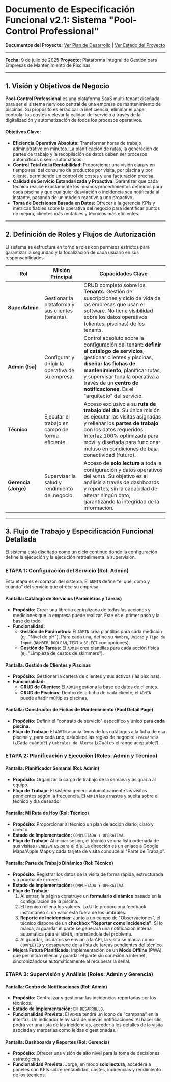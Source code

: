 # Documento de Especificación Funcional v2.1: Sistema "Pool-Control Professional"

**Documentos del Proyecto:**
[Ver Plan de Desarrollo](./DEVELOPMENT_PLAN.md) | [Ver Estado del Proyecto](./PROJECT_STATUS.md)

---

**Fecha:** 9 de julio de 2025
**Proyecto:** Plataforma Integral de Gestión para Empresas de Mantenimiento de Piscinas.

---

## 1. Visión y Objetivos de Negocio

**Pool-Control Professional** es una plataforma SaaS multi-tenant diseñada para ser el sistema nervioso central de una empresa de mantenimiento de piscinas. Su propósito es erradicar la ineficiencia, eliminar el papel, controlar los costes y elevar la calidad del servicio a través de la digitalización y automatización de todos los procesos operativos.

#### Objetivos Clave:

- **Eficiencia Operativa Absoluta:** Transformar horas de trabajo administrativo en minutos. La planificación de rutas, la generación de partes de trabajo y la recopilación de datos deben ser procesos automáticos o semi-automáticos.
- **Control Total de la Rentabilidad:** Proporcionar una visión clara y en tiempo real del consumo de productos por visita, por piscina y por cliente, permitiendo un control de costes y una facturación precisa.
- **Calidad de Servicio Estandarizada y Proactiva:** Garantizar que cada técnico realice exactamente los mismos procedimientos definidos para cada piscina y que cualquier desviación o incidencia sea notificada al instante, pasando de un modelo reactivo a uno proactivo.
- **Toma de Decisiones Basada en Datos:** Ofrecer a la gerencia KPIs y métricas fiables sobre la operativa del negocio para identificar puntos de mejora, clientes más rentables y técnicos más eficientes.

---

## 2. Definición de Roles y Flujos de Autorización

El sistema se estructura en torno a roles con permisos estrictos para garantizar la seguridad y la focalización de cada usuario en sus responsabilidades.

| Rol                  | Misión Principal                                  | Capacidades Clave                                                                                                                                                                                                                                                                                |
| -------------------- | ------------------------------------------------- | ------------------------------------------------------------------------------------------------------------------------------------------------------------------------------------------------------------------------------------------------------------------------------------------------ |
| **SuperAdmin**       | Gestionar la plataforma y sus clientes (tenants). | CRUD completo sobre los **Tenants**. Gestión de suscripciones y ciclo de vida de las empresas que usan el software. No tiene visibilidad sobre los datos operativos (clientes, piscinas) de los tenants.                                                                                         |
| **Admin (Isa)**      | Configurar y dirigir la operativa de su empresa.  | Control absoluto sobre la configuración del tenant: **definir el catálogo de servicios**, gestionar clientes y piscinas, **diseñar las fichas de mantenimiento**, planificar rutas, y supervisar toda la operativa a través de un **centro de notificaciones**. Es el "arquitecto" del servicio. |
| **Técnico**          | Ejecutar el trabajo en campo de forma eficiente.  | Acceso exclusivo a su **ruta de trabajo del día**. Su única misión es ejecutar las visitas asignadas y rellenar los **partes de trabajo** con los datos requeridos. Interfaz 100% optimizada para móvil y diseñada para funcionar incluso en condiciones de baja conectividad (futuro).          |
| **Gerencia (Jorge)** | Supervisar la salud y rendimiento del negocio.    | Acceso de **solo lectura** a toda la configuración y datos operativos del `ADMIN`. Su objetivo es el análisis a través de dashboards y reportes, sin la capacidad de alterar ningún dato, garantizando la integridad de la información.                                                          |

---

## 3. Flujo de Trabajo y Especificación Funcional Detallada

El sistema está diseñado como un ciclo continuo donde la configuración define la ejecución y la ejecución retroalimenta la supervisión.

### **ETAPA 1: Configuración del Servicio (Rol: Admin)**

Esta etapa es el corazón del sistema. El `ADMIN` define "el qué, cómo y cuándo" del servicio que ofrece su empresa.

#### **Pantalla: Catálogo de Servicios (Parámetros y Tareas)**

- **Propósito:** Crear una librería centralizada de todas las acciones y mediciones que la empresa puede realizar. Este es el primer paso y la base de todo.
- **Funcionalidad:**
  - **Gestión de Parámetros:** El `ADMIN` crea plantillas para cada medición (ej. "Nivel de pH"). Para cada una, define su `Nombre`, `Unidad` y `Tipo de Input` (`NUMBER`, `BOOLEAN`, `TEXT` o `SELECT` con opciones).
  - **Gestión de Tareas:** El `ADMIN` crea plantillas para cada acción física (ej. "Limpieza de cestos de skimmers").

#### **Pantalla: Gestión de Clientes y Piscinas**

- **Propósito:** Gestionar la cartera de clientes y sus activos (las piscinas).
- **Funcionalidad:**
  - **CRUD de Clientes:** El `ADMIN` gestiona la base de datos de clientes.
  - **CRUD de Piscinas:** Dentro de la ficha de cada cliente, el `ADMIN` puede añadir múltiples piscinas.

#### **Pantalla: Constructor de Fichas de Mantenimiento (Pool Detail Page)**

- **Propósito:** Definir el "contrato de servicio" específico y único para **cada piscina**.
- **Flujo de Trabajo:** El `ADMIN` asocia ítems de los catálogos a la ficha de esa piscina y, para cada uno, establece las reglas de negocio: `Frecuencia` (¿Cada cuánto?) y `Umbrales de Alerta` (¿Cuál es el rango aceptable?).

### **ETAPA 2: Planificación y Ejecución (Roles: Admin y Técnico)**

#### **Pantalla: Planificador Semanal (Rol: Admin)**

- **Propósito:** Organizar la carga de trabajo de la semana y asignarla al equipo.
- **Flujo de Trabajo:** El sistema genera automáticamente las visitas pendientes según la frecuencia. El `ADMIN` las arrastra y suelta sobre el técnico y día deseado.

#### **Pantalla: Mi Ruta de Hoy (Rol: Técnico)**

- **Propósito:** Proporcionar al técnico un plan de acción diario, claro y directo.
- **Estado de Implementación:** `COMPLETADA Y OPERATIVA`.
- **Flujo de Trabajo:** Al iniciar sesión, el técnico ve una lista ordenada de sus visitas `PENDIENTES` para el día. La dirección es un enlace a Google Maps/Apple Maps y cada tarjeta de visita conduce al "Parte de Trabajo".

#### **Pantalla: Parte de Trabajo Dinámico (Rol: Técnico)**

- **Propósito:** Registrar los datos de la visita de forma rápida, estructurada y a prueba de errores.
- **Estado de Implementación:** `COMPLETADA Y OPERATIVA`.
- **Flujo de Trabajo:**
  1.  Al entrar, la página construye un **formulario dinámico** basado en la configuración de la piscina.
  2.  El técnico rellena los valores. La UI le proporciona feedback instantáneo si un valor está fuera de los umbrales.
  3.  **Reporte de Incidencias:** Junto a un campo de "Observaciones", el técnico dispone de un **checkbox "Reportar como Incidencia"**. Si lo marca, al guardar el parte se generará una notificación interna automática para el `ADMIN`, informándole del problema.
  4.  Al guardar, los datos se envían a la API, la visita se marca como `COMPLETED` y desaparece de la lista de tareas pendientes del técnico.
- **Mejora Futura Planificada:** Implementación de un **Modo Offline** (PWA) que permitirá rellenar y guardar el parte sin conexión a internet, sincronizándose automáticamente al recuperar la señal.

### **ETAPA 3: Supervisión y Análisis (Roles: Admin y Gerencia)**

#### **Pantalla: Centro de Notificaciones (Rol: Admin)**

- **Propósito:** Centralizar y gestionar las incidencias reportadas por los técnicos.
- **Estado de Implementación:** `EN DESARROLLO`.
- **Funcionalidad Prevista:** El `ADMIN` tendrá un icono de "campana" en la interfaz. Un indicador le avisará de nuevas notificaciones. Al hacer clic, podrá ver una lista de las incidencias, acceder a los detalles de la visita asociada y marcarlas como leídas o gestionadas.

#### **Pantalla: Dashboards y Reportes (Rol: Gerencia)**

- **Propósito:** Ofrecer una visión de alto nivel para la toma de decisiones estratégicas.
- **Funcionalidad Prevista:** Jorge, en modo **solo lectura**, accederá a paneles con KPIs sobre rentabilidad, costes, incidencias y rendimiento de los técnicos.
